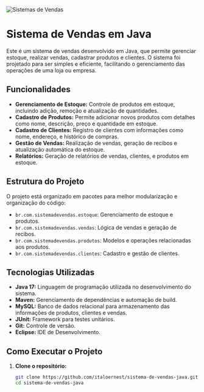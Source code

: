 <img src="https://landix.com.br/wp-content/uploads/2021/02/5.-Imagem-blogpost.png" alt="Sistemas de Vendas">

# Sistema de Vendas em Java

Este é um sistema de vendas desenvolvido em Java, que permite gerenciar estoque, realizar vendas, cadastrar produtos e clientes. O sistema foi projetado para ser simples e eficiente, facilitando o gerenciamento das operações de uma loja ou empresa.

## Funcionalidades

- **Gerenciamento de Estoque:** Controle de produtos em estoque, incluindo adição, remoção e atualização de quantidades.
- **Cadastro de Produtos:** Permite adicionar novos produtos com detalhes como nome, descrição, preço e quantidade em estoque.
- **Cadastro de Clientes:** Registro de clientes com informações como nome, endereço, e histórico de compras.
- **Gestão de Vendas:** Realização de vendas, geração de recibos e atualização automática do estoque.
- **Relatórios:** Geração de relatórios de vendas, clientes, e produtos em estoque.

## Estrutura do Projeto

O projeto está organizado em pacotes para melhor modularização e organização do código:

- `br.com.sistemadevendas.estoque`: Gerenciamento de estoque e produtos.
- `br.com.sistemadevendas.vendas`: Lógica de vendas e geração de recibos.
- `br.com.sistemadevendas.produtos`: Modelos e operações relacionadas aos produtos.
- `br.com.sistemadevendas.clientes`: Cadastro e gestão de clientes.

## Tecnologias Utilizadas

- **Java 17:** Linguagem de programação utilizada no desenvolvimento do sistema.
- **Maven:** Gerenciamento de dependências e automação de build.
- **MySQL:** Banco de dados relacional para armazenamento das informações de produtos, clientes e vendas.
- **JUnit:** Framework para testes unitários.
- **Git:** Controle de versão.
- **Eclipse:** IDE de Desenvolvimento.

## Como Executar o Projeto

1. **Clone o repositório:**

   ```bash
   git clone https://github.com/italoernest/sistema-de-vendas-java.git
   cd sistema-de-vendas-java

